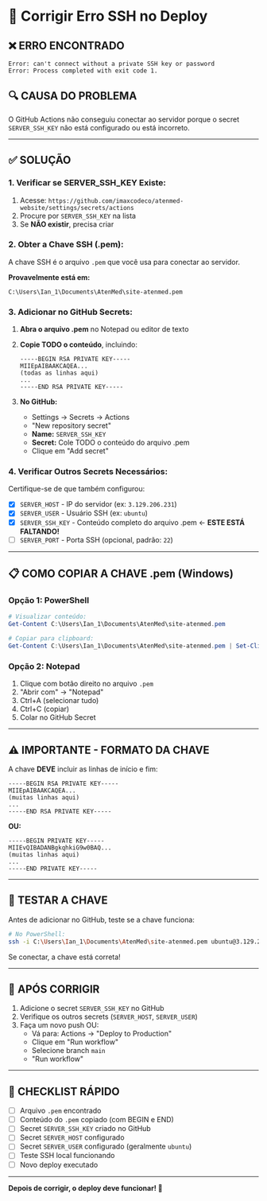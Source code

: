 # 🔧 Corrigir Erro SSH no Deploy

## ❌ ERRO ENCONTRADO

```
Error: can't connect without a private SSH key or password
Error: Process completed with exit code 1.
```

## 🔍 CAUSA DO PROBLEMA

O GitHub Actions não conseguiu conectar ao servidor porque o secret `SERVER_SSH_KEY` não está configurado ou está incorreto.

---

## ✅ SOLUÇÃO

### **1. Verificar se SERVER_SSH_KEY Existe:**

1. Acesse: `https://github.com/imaxcodeco/atenmed-website/settings/secrets/actions`
2. Procure por `SERVER_SSH_KEY` na lista
3. Se **NÃO existir**, precisa criar

### **2. Obter a Chave SSH (.pem):**

A chave SSH é o arquivo `.pem` que você usa para conectar ao servidor.

**Provavelmente está em:**
```
C:\Users\Ian_1\Documents\AtenMed\site-atenmed.pem
```

### **3. Adicionar no GitHub Secrets:**

1. **Abra o arquivo .pem** no Notepad ou editor de texto
2. **Copie TODO o conteúdo**, incluindo:
   ```
   -----BEGIN RSA PRIVATE KEY-----
   MIIEpAIBAAKCAQEA...
   (todas as linhas aqui)
   ...
   -----END RSA PRIVATE KEY-----
   ```

3. **No GitHub:**
   - Settings → Secrets → Actions
   - "New repository secret"
   - **Name:** `SERVER_SSH_KEY`
   - **Secret:** Cole TODO o conteúdo do arquivo .pem
   - Clique em "Add secret"

### **4. Verificar Outros Secrets Necessários:**

Certifique-se de que também configurou:

- [x] `SERVER_HOST` - IP do servidor (ex: `3.129.206.231`)
- [x] `SERVER_USER` - Usuário SSH (ex: `ubuntu`)
- [x] `SERVER_SSH_KEY` - Conteúdo completo do arquivo .pem ← **ESTE ESTÁ FALTANDO!**
- [ ] `SERVER_PORT` - Porta SSH (opcional, padrão: `22`)

---

## 📋 COMO COPIAR A CHAVE .pem (Windows)

### **Opção 1: PowerShell**
```powershell
# Visualizar conteúdo:
Get-Content C:\Users\Ian_1\Documents\AtenMed\site-atenmed.pem

# Copiar para clipboard:
Get-Content C:\Users\Ian_1\Documents\AtenMed\site-atenmed.pem | Set-Clipboard
```

### **Opção 2: Notepad**
1. Clique com botão direito no arquivo `.pem`
2. "Abrir com" → "Notepad"
3. Ctrl+A (selecionar tudo)
4. Ctrl+C (copiar)
5. Colar no GitHub Secret

---

## ⚠️ IMPORTANTE - FORMATO DA CHAVE

A chave **DEVE** incluir as linhas de início e fim:

```
-----BEGIN RSA PRIVATE KEY-----
MIIEpAIBAAKCAQEA...
(muitas linhas aqui)
...
-----END RSA PRIVATE KEY-----
```

**OU:**

```
-----BEGIN PRIVATE KEY-----
MIIEvQIBADANBgkqhkiG9w0BAQ...
(muitas linhas aqui)
...
-----END PRIVATE KEY-----
```

---

## 🧪 TESTAR A CHAVE

Antes de adicionar no GitHub, teste se a chave funciona:

```bash
# No PowerShell:
ssh -i C:\Users\Ian_1\Documents\AtenMed\site-atenmed.pem ubuntu@3.129.206.231
```

Se conectar, a chave está correta!

---

## 🔄 APÓS CORRIGIR

1. Adicione o secret `SERVER_SSH_KEY` no GitHub
2. Verifique os outros secrets (`SERVER_HOST`, `SERVER_USER`)
3. Faça um novo push OU:
   - Vá para: Actions → "Deploy to Production"
   - Clique em "Run workflow"
   - Selecione branch `main`
   - "Run workflow"

---

## 📝 CHECKLIST RÁPIDO

- [ ] Arquivo `.pem` encontrado
- [ ] Conteúdo do `.pem` copiado (com BEGIN e END)
- [ ] Secret `SERVER_SSH_KEY` criado no GitHub
- [ ] Secret `SERVER_HOST` configurado
- [ ] Secret `SERVER_USER` configurado (geralmente `ubuntu`)
- [ ] Teste SSH local funcionando
- [ ] Novo deploy executado

---

**Depois de corrigir, o deploy deve funcionar! 🚀**

